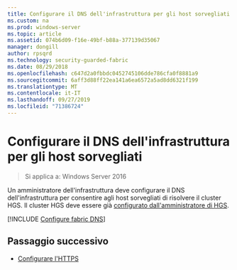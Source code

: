 ```yaml
---
title: Configurare il DNS dell'infrastruttura per gli host sorvegliati
ms.custom: na
ms.prod: windows-server
ms.topic: article
ms.assetid: 074b6d09-f16e-49bf-b88a-377139d35067
manager: dongill
author: rpsqrd
ms.technology: security-guarded-fabric
ms.date: 08/29/2018
ms.openlocfilehash: c647d2a0fbbdc0452745106dde786cfa0f8881a9
ms.sourcegitcommit: 6aff3d88ff22ea141a6ea6572a5ad8dd6321f199
ms.translationtype: MT
ms.contentlocale: it-IT
ms.lasthandoff: 09/27/2019
ms.locfileid: "71386724"
---
```

# <a name="configure-the-fabric-dns-for-guarded-hosts"></a>Configurare il DNS dell'infrastruttura per gli host sorvegliati

>Si applica a: Windows Server 2016

Un amministratore dell'infrastruttura deve configurare il DNS dell'infrastruttura per consentire agli host sorvegliati di risolvere il cluster HGS. Il cluster HGS deve essere già [configurato dall'amministratore di HGS](/WindowsServerDocs/virtualization/guarded-fabric-shielded-vm/guarded-fabric-setting-up-the-host-guardian-service-hgs.md).

[!INCLUDE [Configure fabric DNS](../../../includes/guarded-fabric-configure-fabric-dns.md)] 


## <a name="next-step"></a>Passaggio successivo

- [Configurare l'HTTPS](guarded-fabric-configure-hgs-https.md)
